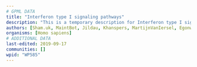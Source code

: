 ```yaml
---
# GPML DATA
title: "Interferon type I signaling pathways"
description: "This is a temporary description for Interferon type I signaling pathways"
authors: [Sham.uk, MaintBot, Jildau, Khanspers, MartijnVanIersel, Egonw, AlexanderPico]
organisms: [Homo sapiens]
# ADDITIONAL DATA
last-edited: 2019-09-17
communities: []
wpid: "WP585"
---
```

